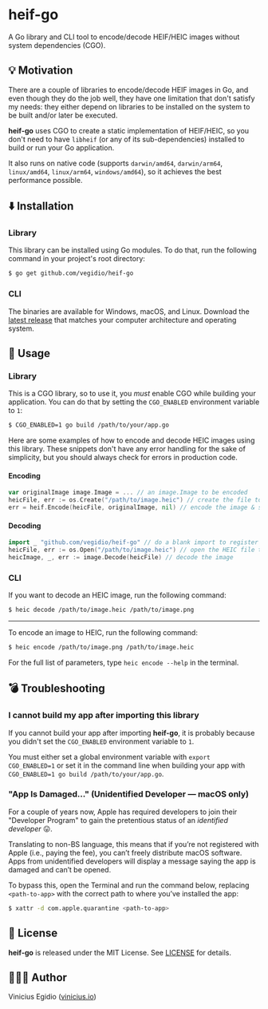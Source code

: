 # heif-go

A Go library and CLI tool to encode/decode HEIF/HEIC images without system dependencies (CGO).

## 💡 Motivation

There are a couple of libraries to encode/decode HEIF images in Go, and even though they do the job well, they have one limitation that don't satisfy my needs: they either depend on libraries to be installed on the system to be built and/or later be executed.

**heif-go** uses CGO to create a static implementation of HEIF/HEIC, so you don't need to have `libheif` (or any of its sub-dependencies) installed to build or run your Go application.

It also runs on native code (supports `darwin/amd64`, `darwin/arm64`, `linux/amd64`, `linux/arm64`, `windows/amd64`), so it achieves the best performance possible.

## ⬇️ Installation

### Library

This library can be installed using Go modules. To do that, run the following command in your project's root directory:

```bash
$ go get github.com/vegidio/heif-go
```

### CLI

The binaries are available for Windows, macOS, and Linux. Download the [latest release](https://github.com/vegidio/heif-go/releases) that matches your computer architecture and operating system.

## 🤖 Usage

### Library

This is a CGO library, so to use it, you _must_ enable CGO while building your application. You can do that by setting the `CGO_ENABLED` environment variable to `1`:

```bash
$ CGO_ENABLED=1 go build /path/to/your/app.go
```

Here are some examples of how to encode and decode HEIC images using this library. These snippets don't have any error handling for the sake of simplicity, but you should always check for errors in production code.

#### Encoding

```go
var originalImage image.Image = ... // an image.Image to be encoded
heicFile, err := os.Create("/path/to/image.heic") // create the file to save the HEIC
err = heif.Encode(heicFile, originalImage, nil) // encode the image & save it to the file
```

#### Decoding

```go
import _ "github.com/vegidio/heif-go" // do a blank import to register the HEIC decoder
heicFile, err := os.Open("/path/to/image.heic") // open the HEIC file to be decoded
heicImage, _, err := image.Decode(heicFile) // decode the image
```

### CLI

If you want to decode an HEIC image, run the following command:

```bash
$ heic decode /path/to/image.heic /path/to/image.png
```

---

To encode an image to HEIC, run the following command:

```bash
$ heic encode /path/to/image.png /path/to/image.heic
```

For the full list of parameters, type `heic encode --help` in the terminal.

## 💣 Troubleshooting

### I cannot build my app after importing this library

If you cannot build your app after importing **heif-go**, it is probably because you didn't set the `CGO_ENABLED` environment variable to `1`.

You must either set a global environment variable with `export CGO_ENABLED=1` or set it in the command line when building your app with `CGO_ENABLED=1 go build /path/to/your/app.go`.

### "App Is Damaged..." (Unidentified Developer — macOS only)

For a couple of years now, Apple has required developers to join their "Developer Program" to gain the pretentious status of an _identified developer_ 😛.

Translating to non-BS language, this means that if you’re not registered with Apple (i.e., paying the fee), you can’t freely distribute macOS software. Apps from unidentified developers will display a message saying the app is damaged and can’t be opened.

To bypass this, open the Terminal and run the command below, replacing `<path-to-app>` with the correct path to where you’ve installed the app:

```bash
$ xattr -d com.apple.quarantine <path-to-app>
```

## 📝 License

**heif-go** is released under the MIT License. See [LICENSE](LICENSE) for details.

## 👨🏾‍💻 Author

Vinicius Egidio ([vinicius.io](http://vinicius.io))
